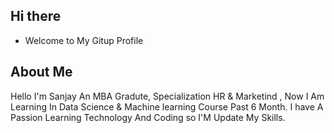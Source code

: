 
## Hi there 

- Welcome to My Gitup Profile 



## About Me 

Hello I'm Sanjay An MBA Gradute, Specialization HR & Marketind , Now I Am Learning In Data Science & Machine learning Course Past 6 Month. I have A Passion Learning Technology And Coding so I'M Update My Skills.

## 


<!---
sanjaykumar6678/sanjaykumar6678 is a ✨ special ✨ repository because its `README.md` (this file) appears on your GitHub profile.
You can click the Preview link to take a look at your changes.
--->

